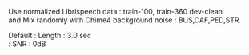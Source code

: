 Use normalized Librispeech data : train-100, train-360 dev-clean  
and Mix randomly with Chime4 background noise : BUS,CAF,PED,STR.  
  
Default : Length : 3.0 sec  
        : SNR    : 0dB   
